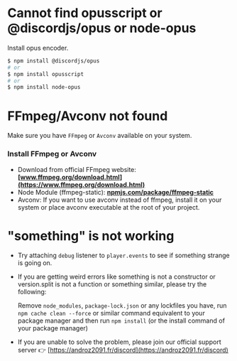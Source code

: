 # Cannot find opusscript or @discordjs/opus or node-opus

Install opus encoder.

```sh
$ npm install @discordjs/opus
# or
$ npm install opusscript
# or
$ npm install node-opus
```

# FFmpeg/Avconv not found

Make sure you have `FFmpeg` or `Avconv` available on your system.

### Install FFmpeg or Avconv

-   Download from official FFmpeg website: **[www.ffmpeg.org/download.html](https://www.ffmpeg.org/download.html)**
-   Node Module (ffmpeg-static): **[npmjs.com/package/ffmpeg-static](https://npmjs.com/package/ffmpeg-static)**
-   Avconv: If you want to use avconv instead of ffmpeg, install it on your system or place avconv executable at the root of your project.

# "something" is not working

-   Try attaching `debug` listener to `player.events` to see if something strange is going on.

-   If you are getting weird errors like something is not a constructor or version.split is not a function or something similar, please try the following:

    Remove `node_modules`, `package-lock.json` or any lockfiles you have, run `npm cache clean --force` or similar command equivalent to your package manager and then run `npm install` (or the install command of your package manager)

-   If you are unable to solve the problem, please join our official support server 👉 [https://androz2091.fr/discord](https://androz2091.fr/discord)
